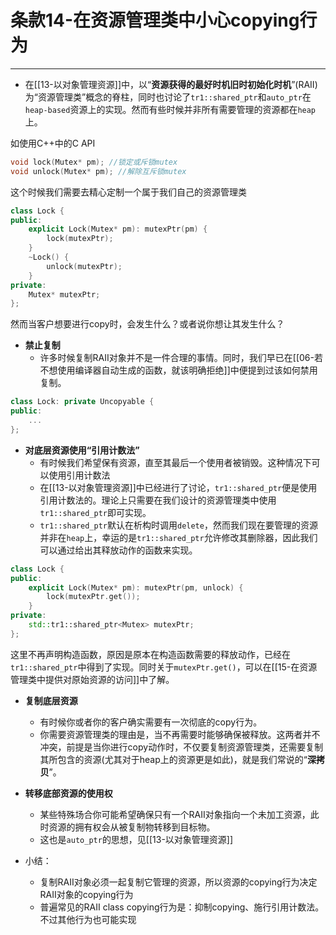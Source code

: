 # 条款14-在资源管理类中小心copying行为
---
+ 在[[13-以对象管理资源]]中，以“**资源获得的最好时机旧时初始化时机**”(RAII)为“资源管理类”概念的脊柱，同时也讨论了`tr1::shared_ptr`和`auto_ptr`在`heap-based`资源上的实现。然而有些时候并非所有需要管理的资源都在`heap`上。

如使用C++中的C API
```c
void lock(Mutex* pm); //锁定或斥锁mutex
void unlock(Mutex* pm); //解除互斥锁mutex
```

这个时候我们需要去精心定制一个属于我们自己的资源管理类
```cpp
class Lock {
public:
	explicit Lock(Mutex* pm): mutexPtr(pm) {
		lock(mutexPtr);
	}
	~Lock() {
		unlock(mutexPtr);
	}
private:
	Mutex* mutexPtr;
};
```

然而当客户想要进行copy时，会发生什么？或者说你想让其发生什么？

+ **禁止复制**
	+ 许多时候复制RAII对象并不是一件合理的事情。同时，我们早已在[[06-若不想使用编译器自动生成的函数，就该明确拒绝]]中便提到过该如何禁用复制。
```cpp
class Lock: private Uncopyable {
public:
	...
};
```

+ **对底层资源使用“引用计数法”**
	+ 有时候我们希望保有资源，直至其最后一个使用者被销毁。这种情况下可以使用引用计数法
	+ 在[[13-以对象管理资源]]中已经进行了讨论，`tr1::shared_ptr`便是使用引用计数法的。理论上只需要在我们设计的资源管理类中使用`tr1::shared_ptr`即可实现。
	+ `tr1::shared_ptr`默认在析构时调用`delete`，然而我们现在要管理的资源并非在`heap`上，幸运的是`tr1::shared_ptr`允许修改其删除器，因此我们可以通过给出其释放动作的函数来实现。
```cpp
class Lock {
public:
	explicit Lock(Mutex* pm): mutexPtr(pm, unlock) {
		lock(mutexPtr.get());
	}
private:
	std::tr1::shared_ptr<Mutex> mutexPtr;
};
```

这里不再声明构造函数，原因是原本在构造函数需要的释放动作，已经在`tr1::shared_ptr`中得到了实现。同时关于`mutexPtr.get()`，可以在[[15-在资源管理类中提供对原始资源的访问]]中了解。

+ **复制底层资源**
	+ 有时候你或者你的客户确实需要有一次彻底的copy行为。
	+ 你需要资源管理类的理由是，当不再需要时能够确保被释放。这两者并不冲突，前提是当你进行copy动作时，不仅要复制资源管理类，还需要复制其所包含的资源(尤其对于heap上的资源更是如此)，就是我们常说的“**深拷贝**”。

+ **转移底部资源的使用权**
	+ 某些特殊场合你可能希望确保只有一个RAII对象指向一个未加工资源，此时资源的拥有权会从被复制物转移到目标物。
	+ 这也是`auto_ptr`的思想，见[[13-以对象管理资源]]

+ 小结：
	+ 复制RAII对象必须一起复制它管理的资源，所以资源的copying行为决定RAII对象的copying行为
	+ 普遍常见的RAII class copying行为是：抑制copying、施行引用计数法。不过其他行为也可能实现
